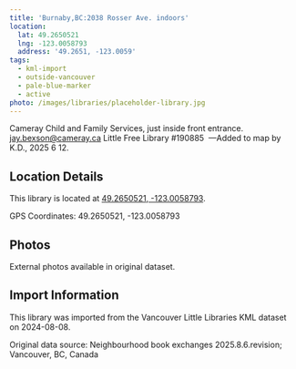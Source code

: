 ```yaml
---
title: 'Burnaby,BC:2038 Rosser Ave. indoors'
location:
  lat: 49.2650521
  lng: -123.0058793
  address: '49.2651, -123.0059'
tags:
  - kml-import
  - outside-vancouver
  - pale-blue-marker
  - active
photo: /images/libraries/placeholder-library.jpg
---
```

Cameray Child and Family Services, just inside front entrance.
jay.bexson@cameray.ca
Little Free Library #190885 
—Added to map by K.D., 2025 6 12.

## Location Details

This library is located at [49.2650521, -123.0058793](https://www.google.com/maps?q=49.2650521,-123.0058793).

GPS Coordinates: 49.2650521, -123.0058793

## Photos

External photos available in original dataset.

## Import Information

This library was imported from the Vancouver Little Libraries KML dataset on 2024-08-08.

Original data source: Neighbourhood book exchanges 2025.8.6.revision; Vancouver, BC, Canada

